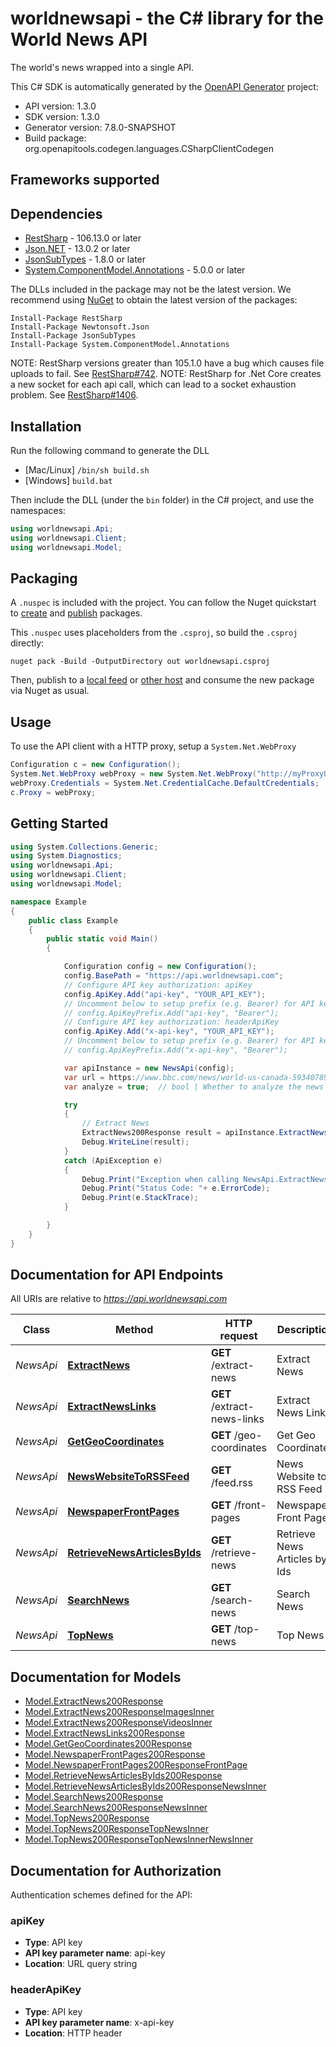 # worldnewsapi - the C# library for the World News API

The world's news wrapped into a single API.

This C# SDK is automatically generated by the [OpenAPI Generator](https://openapi-generator.tech) project:

- API version: 1.3.0
- SDK version: 1.3.0
- Generator version: 7.8.0-SNAPSHOT
- Build package: org.openapitools.codegen.languages.CSharpClientCodegen

<a id="frameworks-supported"></a>
## Frameworks supported

<a id="dependencies"></a>
## Dependencies

- [RestSharp](https://www.nuget.org/packages/RestSharp) - 106.13.0 or later
- [Json.NET](https://www.nuget.org/packages/Newtonsoft.Json/) - 13.0.2 or later
- [JsonSubTypes](https://www.nuget.org/packages/JsonSubTypes/) - 1.8.0 or later
- [System.ComponentModel.Annotations](https://www.nuget.org/packages/System.ComponentModel.Annotations) - 5.0.0 or later

The DLLs included in the package may not be the latest version. We recommend using [NuGet](https://docs.nuget.org/consume/installing-nuget) to obtain the latest version of the packages:
```
Install-Package RestSharp
Install-Package Newtonsoft.Json
Install-Package JsonSubTypes
Install-Package System.ComponentModel.Annotations
```

NOTE: RestSharp versions greater than 105.1.0 have a bug which causes file uploads to fail. See [RestSharp#742](https://github.com/restsharp/RestSharp/issues/742).
NOTE: RestSharp for .Net Core creates a new socket for each api call, which can lead to a socket exhaustion problem. See [RestSharp#1406](https://github.com/restsharp/RestSharp/issues/1406).

<a id="installation"></a>
## Installation
Run the following command to generate the DLL
- [Mac/Linux] `/bin/sh build.sh`
- [Windows] `build.bat`

Then include the DLL (under the `bin` folder) in the C# project, and use the namespaces:
```csharp
using worldnewsapi.Api;
using worldnewsapi.Client;
using worldnewsapi.Model;
```
<a id="packaging"></a>
## Packaging

A `.nuspec` is included with the project. You can follow the Nuget quickstart to [create](https://docs.microsoft.com/en-us/nuget/quickstart/create-and-publish-a-package#create-the-package) and [publish](https://docs.microsoft.com/en-us/nuget/quickstart/create-and-publish-a-package#publish-the-package) packages.

This `.nuspec` uses placeholders from the `.csproj`, so build the `.csproj` directly:

```
nuget pack -Build -OutputDirectory out worldnewsapi.csproj
```

Then, publish to a [local feed](https://docs.microsoft.com/en-us/nuget/hosting-packages/local-feeds) or [other host](https://docs.microsoft.com/en-us/nuget/hosting-packages/overview) and consume the new package via Nuget as usual.

<a id="usage"></a>
## Usage

To use the API client with a HTTP proxy, setup a `System.Net.WebProxy`
```csharp
Configuration c = new Configuration();
System.Net.WebProxy webProxy = new System.Net.WebProxy("http://myProxyUrl:80/");
webProxy.Credentials = System.Net.CredentialCache.DefaultCredentials;
c.Proxy = webProxy;
```

<a id="getting-started"></a>
## Getting Started

```csharp
using System.Collections.Generic;
using System.Diagnostics;
using worldnewsapi.Api;
using worldnewsapi.Client;
using worldnewsapi.Model;

namespace Example
{
    public class Example
    {
        public static void Main()
        {

            Configuration config = new Configuration();
            config.BasePath = "https://api.worldnewsapi.com";
            // Configure API key authorization: apiKey
            config.ApiKey.Add("api-key", "YOUR_API_KEY");
            // Uncomment below to setup prefix (e.g. Bearer) for API key, if needed
            // config.ApiKeyPrefix.Add("api-key", "Bearer");
            // Configure API key authorization: headerApiKey
            config.ApiKey.Add("x-api-key", "YOUR_API_KEY");
            // Uncomment below to setup prefix (e.g. Bearer) for API key, if needed
            // config.ApiKeyPrefix.Add("x-api-key", "Bearer");

            var apiInstance = new NewsApi(config);
            var url = https://www.bbc.com/news/world-us-canada-59340789;  // string | The url of the news.
            var analyze = true;  // bool | Whether to analyze the news (extract entities etc.)

            try
            {
                // Extract News
                ExtractNews200Response result = apiInstance.ExtractNews(url, analyze);
                Debug.WriteLine(result);
            }
            catch (ApiException e)
            {
                Debug.Print("Exception when calling NewsApi.ExtractNews: " + e.Message );
                Debug.Print("Status Code: "+ e.ErrorCode);
                Debug.Print(e.StackTrace);
            }

        }
    }
}
```

<a id="documentation-for-api-endpoints"></a>
## Documentation for API Endpoints

All URIs are relative to *https://api.worldnewsapi.com*

Class | Method | HTTP request | Description
------------ | ------------- | ------------- | -------------
*NewsApi* | [**ExtractNews**](docs/NewsApi.md#extractnews) | **GET** /extract-news | Extract News
*NewsApi* | [**ExtractNewsLinks**](docs/NewsApi.md#extractnewslinks) | **GET** /extract-news-links | Extract News Links
*NewsApi* | [**GetGeoCoordinates**](docs/NewsApi.md#getgeocoordinates) | **GET** /geo-coordinates | Get Geo Coordinates
*NewsApi* | [**NewsWebsiteToRSSFeed**](docs/NewsApi.md#newswebsitetorssfeed) | **GET** /feed.rss | News Website to RSS Feed
*NewsApi* | [**NewspaperFrontPages**](docs/NewsApi.md#newspaperfrontpages) | **GET** /front-pages | Newspaper Front Pages
*NewsApi* | [**RetrieveNewsArticlesByIds**](docs/NewsApi.md#retrievenewsarticlesbyids) | **GET** /retrieve-news | Retrieve News Articles by Ids
*NewsApi* | [**SearchNews**](docs/NewsApi.md#searchnews) | **GET** /search-news | Search News
*NewsApi* | [**TopNews**](docs/NewsApi.md#topnews) | **GET** /top-news | Top News


<a id="documentation-for-models"></a>
## Documentation for Models

 - [Model.ExtractNews200Response](docs/ExtractNews200Response.md)
 - [Model.ExtractNews200ResponseImagesInner](docs/ExtractNews200ResponseImagesInner.md)
 - [Model.ExtractNews200ResponseVideosInner](docs/ExtractNews200ResponseVideosInner.md)
 - [Model.ExtractNewsLinks200Response](docs/ExtractNewsLinks200Response.md)
 - [Model.GetGeoCoordinates200Response](docs/GetGeoCoordinates200Response.md)
 - [Model.NewspaperFrontPages200Response](docs/NewspaperFrontPages200Response.md)
 - [Model.NewspaperFrontPages200ResponseFrontPage](docs/NewspaperFrontPages200ResponseFrontPage.md)
 - [Model.RetrieveNewsArticlesByIds200Response](docs/RetrieveNewsArticlesByIds200Response.md)
 - [Model.RetrieveNewsArticlesByIds200ResponseNewsInner](docs/RetrieveNewsArticlesByIds200ResponseNewsInner.md)
 - [Model.SearchNews200Response](docs/SearchNews200Response.md)
 - [Model.SearchNews200ResponseNewsInner](docs/SearchNews200ResponseNewsInner.md)
 - [Model.TopNews200Response](docs/TopNews200Response.md)
 - [Model.TopNews200ResponseTopNewsInner](docs/TopNews200ResponseTopNewsInner.md)
 - [Model.TopNews200ResponseTopNewsInnerNewsInner](docs/TopNews200ResponseTopNewsInnerNewsInner.md)


<a id="documentation-for-authorization"></a>
## Documentation for Authorization


Authentication schemes defined for the API:
<a id="apiKey"></a>
### apiKey

- **Type**: API key
- **API key parameter name**: api-key
- **Location**: URL query string

<a id="headerApiKey"></a>
### headerApiKey

- **Type**: API key
- **API key parameter name**: x-api-key
- **Location**: HTTP header

